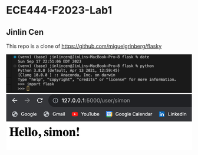 # ECE444-F2023-Lab1
## Jinlin Cen
This repo is a clone of 
https://github.com/miguelgrinberg/flasky

![Screenshot 1](screenshots/sc1.png)
![Screenshot 2](screenshots/sc2.png)
